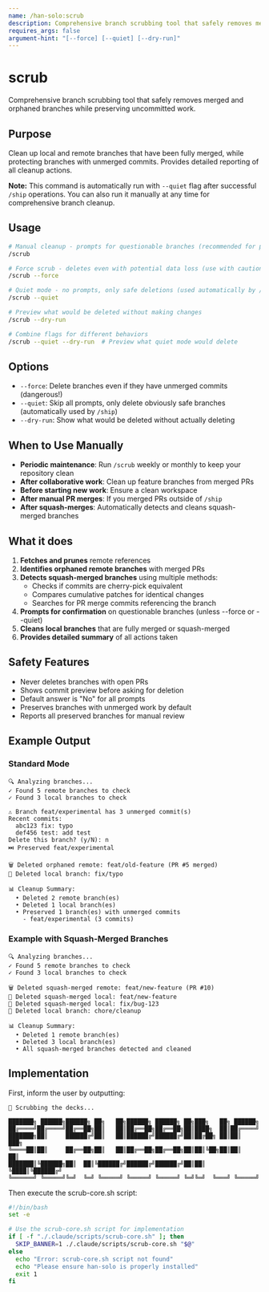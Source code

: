 ```yaml
---
name: /han-solo:scrub
description: Comprehensive branch scrubbing tool that safely removes merged and orphaned branches
requires_args: false
argument-hint: "[--force] [--quiet] [--dry-run]"
---
```


# scrub

Comprehensive branch scrubbing tool that safely removes merged and orphaned branches while preserving uncommitted work.

## Purpose
Clean up local and remote branches that have been fully merged, while protecting branches with unmerged commits. Provides detailed reporting of all cleanup actions.

**Note:** This command is automatically run with `--quiet` flag after successful `/ship` operations. You can also run it manually at any time for comprehensive branch cleanup.

## Usage
```bash
# Manual cleanup - prompts for questionable branches (recommended for periodic maintenance)
/scrub

# Force scrub - deletes even with potential data loss (use with caution!)
/scrub --force

# Quiet mode - no prompts, only safe deletions (used automatically by /ship)
/scrub --quiet

# Preview what would be deleted without making changes
/scrub --dry-run

# Combine flags for different behaviors
/scrub --quiet --dry-run  # Preview what quiet mode would delete
```

## Options
- `--force`: Delete branches even if they have unmerged commits (dangerous!)
- `--quiet`: Skip all prompts, only delete obviously safe branches (automatically used by `/ship`)
- `--dry-run`: Show what would be deleted without actually deleting

## When to Use Manually
- **Periodic maintenance**: Run `/scrub` weekly or monthly to keep your repository clean
- **After collaborative work**: Clean up feature branches from merged PRs
- **Before starting new work**: Ensure a clean workspace
- **After manual PR merges**: If you merged PRs outside of `/ship`
- **After squash-merges**: Automatically detects and cleans squash-merged branches

## What it does
1. **Fetches and prunes** remote references
2. **Identifies orphaned remote branches** with merged PRs
3. **Detects squash-merged branches** using multiple methods:
   - Checks if commits are cherry-pick equivalent
   - Compares cumulative patches for identical changes
   - Searches for PR merge commits referencing the branch
4. **Prompts for confirmation** on questionable branches (unless --force or --quiet)
5. **Cleans local branches** that are fully merged or squash-merged
6. **Provides detailed summary** of all actions taken

## Safety Features
- Never deletes branches with open PRs
- Shows commit preview before asking for deletion
- Default answer is "No" for all prompts
- Preserves branches with unmerged work by default
- Reports all preserved branches for manual review

## Example Output

### Standard Mode
```
🔍 Analyzing branches...
✓ Found 5 remote branches to check
✓ Found 3 local branches to check

⚠️ Branch feat/experimental has 3 unmerged commit(s)
Recent commits:
  abc123 fix: typo
  def456 test: add test
Delete this branch? (y/N): n
⏭️ Preserved feat/experimental

🗑️ Deleted orphaned remote: feat/old-feature (PR #5 merged)
🧹 Deleted local branch: fix/typo

📊 Cleanup Summary:
  • Deleted 2 remote branch(es)
  • Deleted 1 local branch(es)
  • Preserved 1 branch(es) with unmerged commits
    - feat/experimental (3 commits)
```

### Example with Squash-Merged Branches
```
🔍 Analyzing branches...
✓ Found 5 remote branches to check
✓ Found 3 local branches to check

🗑️ Deleted squash-merged remote: feat/new-feature (PR #10)
🧹 Deleted squash-merged local: feat/new-feature
🧹 Deleted squash-merged local: fix/bug-123
🧹 Deleted local branch: chore/cleanup

📊 Cleanup Summary:
  • Deleted 1 remote branch(es)
  • Deleted 3 local branch(es)
  • All squash-merged branches detected and cleaned
```

## Implementation

First, inform the user by outputting:
```
🌿 Scrubbing the decks...

███████╗ ██████╗██████╗ ██╗   ██╗██████╗ ██████╗ ██╗███╗   ██╗ ██████╗ 
██╔════╝██╔════╝██╔══██╗██║   ██║██╔══██╗██╔══██╗██║████╗  ██║██╔════╝ 
███████╗██║     ██████╔╝██║   ██║██████╔╝██████╔╝██║██╔██╗ ██║██║  ███╗
╚════██║██║     ██╔══██╗██║   ██║██╔══██╗██╔══██╗██║██║╚██╗██║██║   ██║
███████║╚██████╗██║  ██║╚██████╔╝██████╔╝██████╔╝██║██║ ╚████║╚██████╔╝
╚══════╝ ╚═════╝╚═╝  ╚═╝ ╚═════╝ ╚═════╝ ╚═════╝ ╚═╝╚═╝  ╚═══╝ ╚═════╝ 
```

Then execute the scrub-core.sh script:

```bash
#!/bin/bash
set -e

# Use the scrub-core.sh script for implementation
if [ -f "./.claude/scripts/scrub-core.sh" ]; then
  SKIP_BANNER=1 ./.claude/scripts/scrub-core.sh "$@"
else
  echo "Error: scrub-core.sh script not found"
  echo "Please ensure han-solo is properly installed"
  exit 1
fi
```
